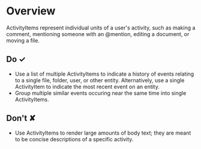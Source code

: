 # Overview
ActivityItems represent individual units of a user&#39;s activity, such as making a comment, mentioning someone with an @mention, editing a document, or moving a file.


## Do &#10003;
- Use a list of multiple ActivityItems to indicate a history of events relating to a single file, folder, user, or other entity. Alternatively, use a single ActivityItem to indicate the most recent event on an entity.
- Group multiple similar events occuring near the same time into single ActivityItems.

## Don't &#10008;
- Use ActivityItems to render large amounts of body text; they are meant to be concise descriptions of a specific activity.
